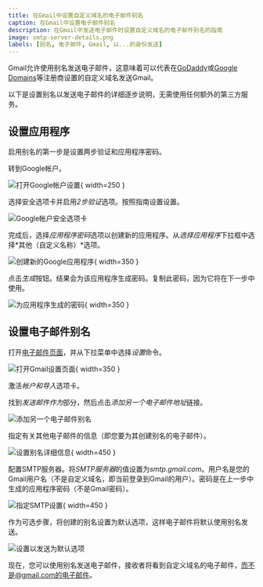 ```yaml
---
title: 在Gmail中设置自定义域名的电子邮件别名
caption: 在Gmail中设置电子邮件别名
description: 在Gmail中发送电子邮件时设置自定义域名的电子邮件别名的指南
image: smtp-server-details.png
labels: [别名, 电子邮件, Gmail, 以...的身份发送]
---
```

Gmail允许使用别名发送电子邮件，这意味着可以代表在[GoDaddy](https://godaddy.com)或[Google Domains](https://domains.google)等注册商设置的自定义域名发送Gmail。

以下是设置别名以发送电子邮件的详细逐步说明，无需使用任何额外的第三方服务。

## 设置应用程序

启用别名的第一步是设置两步验证和应用程序密码。

转到Google帐户。

![打开Google帐户设置](google-account.png){ width=250 }

选择安全选项卡并启用*2步验证*选项。按照指南设置设置。

![Google帐户安全选项卡](google-account-security.png)

完成后，选择*应用程序密码*选项以创建新的应用程序。从*选择应用程序*下拉框中选择*其他（自定义名称）*选项。

![创建新的Google应用程序](create-google-app.png){ width=350 }

点击*生成*按钮。结果会为该应用程序生成密码。复制此密码，因为它将在下一步中使用。

![为应用程序生成的密码](generated-app-password.png){ width=350 }

## 设置电子邮件别名

打开[电子邮件页面](https://mail.google.com)，并从下拉菜单中选择*设置*命令。

![打开Gmail设置页面](google-email-settings.png){ width=350 }

激活*帐户和导入*选项卡。

找到*发送邮件作为*部分，然后点击*添加另一个电子邮件地址*链接。

![添加另一个电子邮件别名](add-another-email-address.png)

指定有关其他电子邮件的信息（即您要为其创建别名的电子邮件）。

![设置别名详细信息](email-address-details.png){ width=450 }

配置SMTP服务器。将*SMTP服务器*的值设置为*smtp.gmail.com*。用户名是您的Gmail用户名（不是自定义域名，即当前登录到Gmail的用户）。密码是在上一步中生成的应用程序密码（不是Gmail密码）。

![指定SMTP设置](smtp-server-details.png){ width=450 }

作为可选步骤，将创建的别名设置为默认选项，这样电子邮件将默认使用别名发送。

![设置以发送为默认选项](send-mail-as-default.png)

现在，您可以使用别名发送电子邮件，接收者将看到自定义域名的电子邮件，而不是@gmail.com的电子邮件。